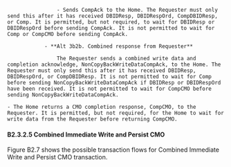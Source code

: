                     - Sends CompAck to the Home. The Requester must only send this after it has received DBIDResp, DBIDRespOrd, CompDBIDResp, or Comp. It is permitted, but not required, to wait for DBIDResp or DBIDRespOrd before sending CompAck. It is not permitted to wait for Comp or CompCMO before sending CompAck.

                - **Alt 3b2b. Combined response from Requester**

                    The Requester sends a combined write data and completion acknowledge, NonCopyBackWriteDataCompAck, to the Home. The Requester must only send this after it has received DBIDResp, DBIDRespOrd, or CompDBIDResp. It is not permitted to wait for Comp before sending NonCopyBackWriteDataCompAck if DBIDResp or DBIDRespOrd have been received. It is not permitted to wait for CompCMO before sending NonCopyBackWriteDataCompAck.

    - The Home returns a CMO completion response, CompCMO, to the Requester. It is permitted, but not required, for the Home to wait for write data from the Requester before returning CompCMO.

#### B2.3.2.5 Combined Immediate Write and Persist CMO

Figure B2.7 shows the possible transaction flows for Combined Immediate Write and Persist CMO transaction.